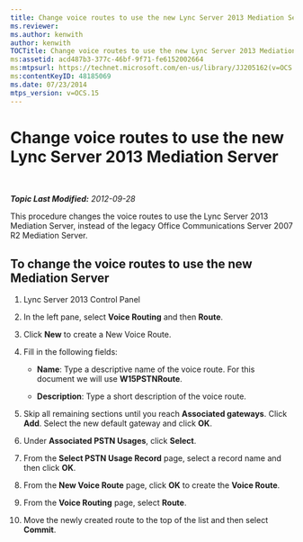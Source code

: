```yaml
---
title: Change voice routes to use the new Lync Server 2013 Mediation Server
ms.reviewer: 
ms.author: kenwith
author: kenwith
TOCTitle: Change voice routes to use the new Lync Server 2013 Mediation Server
ms:assetid: acd487b3-377c-46bf-9f71-fe6152002664
ms:mtpsurl: https://technet.microsoft.com/en-us/library/JJ205162(v=OCS.15)
ms:contentKeyID: 48185069
ms.date: 07/23/2014
mtps_version: v=OCS.15
---
```


<div data-xmlns="http://www.w3.org/1999/xhtml">

<div class="topic" data-xmlns="http://www.w3.org/1999/xhtml" data-msxsl="urn:schemas-microsoft-com:xslt" data-cs="http://msdn.microsoft.com/en-us/">

<div data-asp="http://msdn2.microsoft.com/asp">

# Change voice routes to use the new Lync Server 2013 Mediation Server

</div>

<div id="mainSection">

<div id="mainBody">

<span> </span>

_**Topic Last Modified:** 2012-09-28_

This procedure changes the voice routes to use the Lync Server 2013 Mediation Server, instead of the legacy Office Communications Server 2007 R2 Mediation Server.

<div>

## To change the voice routes to use the new Mediation Server

1.  Lync Server 2013 Control Panel

2.  In the left pane, select **Voice Routing** and then **Route**.

3.  Click **New** to create a New Voice Route.

4.  Fill in the following fields:
    
      - **Name**: Type a descriptive name of the voice route. For this document we will use **W15PSTNRoute**.
    
      - **Description**: Type a short description of the voice route.

5.  Skip all remaining sections until you reach **Associated gateways**. Click **Add**. Select the new default gateway and click **OK**.

6.  Under **Associated PSTN Usages**, click **Select**.

7.  From the **Select PSTN Usage Record** page, select a record name and then click **OK**.

8.  From the **New Voice Route** page, click **OK** to create the **Voice Route**.

9.  From the **Voice Routing** page, select **Route**.

10. Move the newly created route to the top of the list and then select **Commit**.

</div>

</div>

<span> </span>

</div>

</div>

</div>

